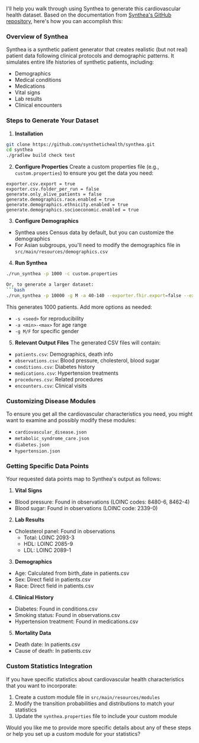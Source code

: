 I'll help you walk through using Synthea to generate this cardiovascular health dataset. Based on the documentation from [Synthea's GitHub repository](https://github.com/synthetichealth/synthea), here's how you can accomplish this:

### Overview of Synthea
Synthea is a synthetic patient generator that creates realistic (but not real) patient data following clinical protocols and demographic patterns. It simulates entire life histories of synthetic patients, including:
- Demographics
- Medical conditions
- Medications
- Vital signs
- Lab results
- Clinical encounters

### Steps to Generate Your Dataset

1. **Installation**
```bash
git clone https://github.com/synthetichealth/synthea.git
cd synthea
./gradlew build check test
```

2. **Configure Properties**
Create a custom properties file (e.g., `custom.properties`) to ensure you get the data you need:

```properties
exporter.csv.export = true
exporter.csv.folder_per_run = false
generate.only_alive_patients = false
generate.demographics.race.enabled = true
generate.demographics.ethnicity.enabled = true
generate.demographics.socioeconomic.enabled = true
```

3. **Configure Demographics**
- Synthea uses Census data by default, but you can customize the demographics
- For Asian subgroups, you'll need to modify the demographics file in `src/main/resources/demographics.csv`

4. **Run Synthea**
```bash
./run_synthea -p 1000 -c custom.properties

Or, to generate a larger dataset:
```bash
./run_synthea -p 10000 -g M -a 40-140 --exporter.fhir.export=false --exporter.csv.export=true
```
This generates 1000 patients. Add more options as needed:
- `-s <seed>` for reproducibility
- `-a <min>-<max>` for age range
- `-g M/F` for specific gender

5. **Relevant Output Files**
The generated CSV files will contain:
- `patients.csv`: Demographics, death info
- `observations.csv`: Blood pressure, cholesterol, blood sugar
- `conditions.csv`: Diabetes history
- `medications.csv`: Hypertension treatments
- `procedures.csv`: Related procedures
- `encounters.csv`: Clinical visits

### Customizing Disease Modules

To ensure you get all the cardiovascular characteristics you need, you might want to examine and possibly modify these modules:
- `cardiovascular_disease.json`
- `metabolic_syndrome_care.json`
- `diabetes.json`
- `hypertension.json`

### Getting Specific Data Points

Your requested data points map to Synthea's output as follows:

1. **Vital Signs**
- Blood pressure: Found in observations (LOINC codes: 8480-6, 8462-4)
- Blood sugar: Found in observations (LOINC code: 2339-0)

2. **Lab Results**
- Cholesterol panel: Found in observations
  - Total: LOINC 2093-3
  - HDL: LOINC 2085-9
  - LDL: LOINC 2089-1

3. **Demographics**
- Age: Calculated from birth_date in patients.csv
- Sex: Direct field in patients.csv
- Race: Direct field in patients.csv

4. **Clinical History**
- Diabetes: Found in conditions.csv
- Smoking status: Found in observations.csv
- Hypertension treatment: Found in medications.csv

5. **Mortality Data**
- Death date: In patients.csv
- Cause of death: In patients.csv

### Custom Statistics Integration

If you have specific statistics about cardiovascular health characteristics that you want to incorporate:

1. Create a custom module file in `src/main/resources/modules`
2. Modify the transition probabilities and distributions to match your statistics
3. Update the `synthea.properties` file to include your custom module

Would you like me to provide more specific details about any of these steps or help you set up a custom module for your statistics?
